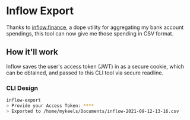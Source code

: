 # Inflow Export

Thanks to [inflow.finance](https://inflow.finance), a dope utility for aggregating my bank account spendings, this tool can now give me those spending in CSV format.

## How it'll work

Inflow saves the user's access token (JWT) in as a secure cookie, which can be obtained, and passed to this CLI tool via secure readline.

### CLI Design

```bash
inflow-export
> Provide your Access Token: ****
> Exported to /home/mykeels/Documents/inflow-2021-09-12-13-16.csv
```
